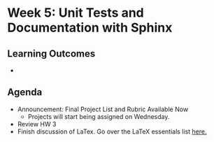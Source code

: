 # Week 5: Unit Tests and Documentation with Sphinx

## Learning Outcomes
 
 - 
## Agenda
 
 - Announcement: Final Project List and Rubric Available Now
     - Projects will start being assigned on Wednesday.
 - Review HW 3
 - Finish discussion of LaTex. Go over the LaTeX essentials list [here.](./../Week4/latex_essentials.md)
     